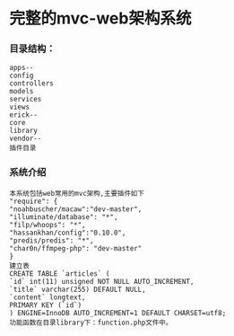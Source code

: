完整的mvc-web架构系统
=====
### 目录结构： 
    apps--   
    config
    controllers  
    models   
    services   
    views   
    erick--  
    core   
    library   
    vendor--  
    插件目录   
### 系统介绍
    本系统包括web常用的mvc架构,主要插件如下
    "require": {
    "noahbuscher/macaw":"dev-master",
    "illuminate/database": "*",
    "filp/whoops": "*",
    "hassankhan/config":"0.10.0",
    "predis/predis": "*",
    "char0n/ffmpeg-php": "dev-master"
    }
    建立表
    CREATE TABLE `articles` (
    `id` int(11) unsigned NOT NULL AUTO_INCREMENT,
    `title` varchar(255) DEFAULT NULL,
    `content` longtext,
    PRIMARY KEY (`id`)
    ) ENGINE=InnoDB AUTO_INCREMENT=1 DEFAULT CHARSET=utf8;
    功能函数在目录library下：function.php文件中。
